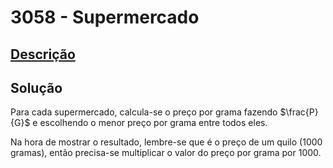 # 3058 - Supermercado

## [Descrição](https://www.beecrowd.com.br/judge/pt/problems/view/3058)

## Solução

Para cada supermercado, calcula-se o preço por grama fazendo $\frac{P}{G}$ e escolhendo o menor preço por grama entre todos eles.

Na hora de mostrar o resultado, lembre-se que é o preço de um quilo ($1000$ gramas), então precisa-se multiplicar o valor do preço por grama por $1000$.